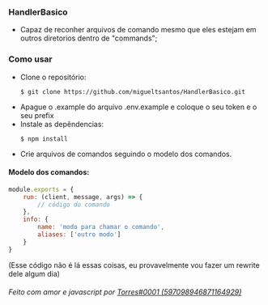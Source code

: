 ### HandlerBasico
- Capaz de reconher arquivos de comando mesmo que eles estejam em outros diretorios dentro de "commands";
### Como usar
- Clone o repositório:
    ``` 
    $ git clone https://github.com/migueltsantos/HandlerBasico.git
    ```
- Apague o .example do arquivo .env.example e coloque o seu token e o seu prefix
- Instale as depêndencias:
    ```
    $ npm install
    ```
- Crie arquivos de comandos seguindo o modelo dos comandos.
#### Modelo dos comandos:
```javascript
module.exports = {
    run: (client, message, args) => {
        // código do comando
    },
    info: {
        name: 'modo para chamar o comando',
        aliases: ['outro modo']
    }
}
```
(Esse código não é lá essas coisas, eu provavelmente vou fazer um rewrite dele algum dia)

###### Feito com amor e javascript por [Torres#0001 (597098946871164929)](https://discordapp.com/users/505096421532368907 "Torres#0001 (505096421532368907)")
